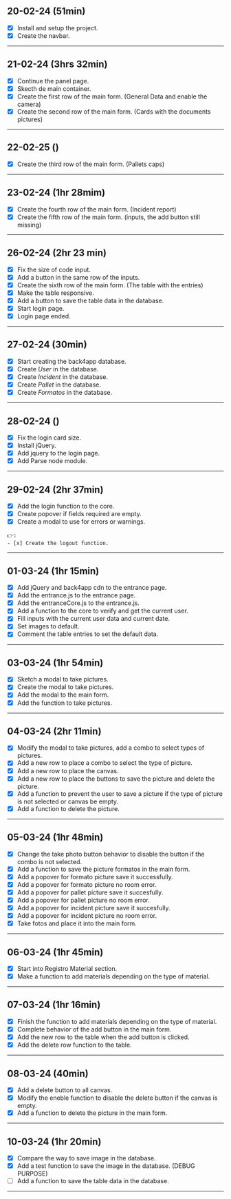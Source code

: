 ## 20-02-24 (51min)

- [x] Install and setup the project.
- [x] Create the navbar.

---

## 21-02-24 (3hrs 32min)

- [x] Continue the panel page.
- [x] Skecth de main container.
- [x] Create the first row of the main form. (General Data and enable the camera)
- [x] Create the second row of the main form. (Cards with the documents pictures)

---

## 22-02-25 ()

- [x] Create the third row of the main form. (Pallets caps)

---

## 23-02-24 (1hr 28mim)

- [x] Create the fourth row of the main form. (Incident report)
- [x] Create the fifth row of the main form. (inputs, the add button still missing)

---

## 26-02-24 (2hr 23 min)

- [x] Fix the size of code input.
- [x] Add a button in the same row of the inputs.
- [x] Create the sixth row of the main form. (The table with the entries)
- [x] Make the table responsive.
- [x] Add a button to save the table data in the database.
- [x] Start login page.
- [x] Login page ended.

---

## 27-02-24 (30min)

- [x] Start creating the back4app database.
- [x] Create _User_ in the database.
- [x] Create _Incident_ in the database.
- [x] Create _Pallet_ in the database.
- [x] Create _Formatos_ in the database.

---

## 28-02-24 ()

- [x] Fix the login card size.
- [x] Install jQuery.
- [x] Add jquery to the login page.
- [x] Add Parse node module.

---

## 29-02-24 (2hr 37min)

- [x] Add the login function to the core.
- [x] Create popover if fields required are empty.
- [x] Create a modal to use for errors or warnings.

```
👉:
- [x] Create the logout function.
```

---

## 01-03-24 (1hr 15min)

- [x] Add jQuery and back4app cdn to the entrance page.
- [x] Add the entrance.js to the entrance page.
- [x] Add the entranceCore.js to the entrance.js.
- [x] Add a function to the core to verify and get the current user.
- [x] Fill inputs with the current user data and current date.
- [x] Set images to default.
- [x] Comment the table entries to set the default data.

---

## 03-03-24 (1hr 54min)

- [x] Sketch a modal to take pictures.
- [x] Create the modal to take pictures.
- [x] Add the modal to the main form.
- [x] Add the function to take pictures.

---

## 04-03-24 (2hr 11min)

- [x] Modify the modal to take pictures, add a combo to select types of pictures.
- [x] Add a new row to place a combo to select the type of picture.
- [x] Add a new row to place the canvas.
- [x] Add a new row to place the buttons to save the picture and delete the picture.
- [x] Add a function to prevent the user to save a picture if the type of picture is not selected or canvas be empty.
- [x] Add a function to delete the picture.

---

## 05-03-24 (1hr 48min)

- [x] Change the take photo button behavior to disable the button if the combo is not selected.
- [x] Add a function to save the picture formatos in the main form.
- [x] Add a popover for formato picture save it successfully.
- [x] Add a popover for formato picture no room error.
- [x] Add a popover for pallet picture save it succesfully.
- [x] Add a popover for pallet picture no room error.
- [x] Add a popover for incident picture save it succesfully.
- [x] Add a popover for incident picture no room error.
- [x] Take fotos and place it into the main form.

---

## 06-03-24 (1hr 45min)

- [x] Start into Registro Material section.
- [x] Make a function to add materials depending on the type of material.

---

## 07-03-24 (1hr 16min)

- [x] Finish the function to add materials depending on the type of material.
- [x] Complete behavior of the add button in the main form.
- [x] Add the new row to the table when the add button is clicked.
- [x] Add the delete row function to the table.

---

## 08-03-24 (40min)

- [x] Add a delete button to all canvas.
- [x] Modify the eneble function to disable the delete button if the canvas is empty.
- [x] Add a function to delete the picture in the main form.

---

## 10-03-24 (1hr 20min)

- [x] Compare the way to save image in the database.
- [x] Add a test function to save the image in the database. (DEBUG PURPOSE)
- [ ] Add a function to save the table data in the database.

---
